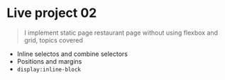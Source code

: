 # Live project 02

> I implement static page restaurant page without using flexbox and grid, topics covered

- Inline selectos and combine selectors
- Positions and margins
- `display:inline-block`
